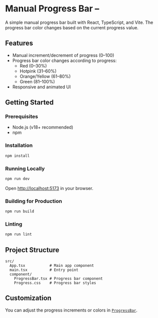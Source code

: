 # Manual Progress Bar – 

A simple manual progress bar built with React, TypeScript, and Vite. The progress bar color changes based on the current progress value.

## Features

- Manual increment/decrement of progress (0–100)
- Progress bar color changes according to progress:
  - Red (0–30%)
  - Hotpink (31–60%)
  - Orange/Yellow (61–80%)
  - Green (81–100%)
- Responsive and animated UI

## Getting Started

### Prerequisites

- Node.js (v18+ recommended)
- npm

### Installation

```sh
npm install
```

### Running Locally

```sh
npm run dev
```

Open [http://localhost:5173](http://localhost:5173) in your browser.

### Building for Production

```sh
npm run build
```

### Linting

```sh
npm run lint
```

## Project Structure

```
src/
  App.tsx           # Main app component
  main.tsx          # Entry point
  component/
    ProgressBar.tsx # Progress bar component
    Progress.css    # Progress bar styles
```

## Customization

You can adjust the progress increments or colors in [`ProgressBar`](src/component/ProgressBar.tsx).
